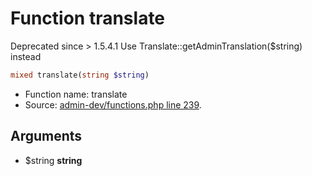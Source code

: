 Function translate
===========================

Deprecated since &gt; 1.5.4.1
Use Translate::getAdminTranslation($string) instead



```php
mixed translate(string $string)
```

* Function name: translate
* Source: [admin-dev/functions.php line 239](https://github.com/PrestaShop/PrestaShop/blob/1.6.0.7/admin-dev/functions.php#L239).

Arguments
---------

* $string **string**

